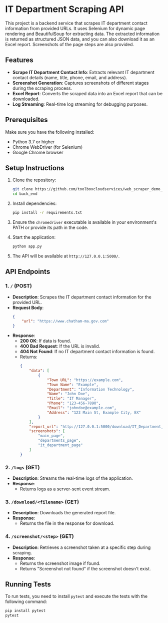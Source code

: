 # IT Department Scraping API

This project is a backend service that scrapes IT department contact information from provided URLs. It uses Selenium for dynamic page rendering and BeautifulSoup for extracting data. The extracted information is returned as structured JSON data, and you can also download it as an Excel report. Screenshots of the page steps are also provided.

## Features
- **Scrape IT Department Contact Info**: Extracts relevant IT department contact details (name, title, phone, email, and address).
- **Screenshot Generation**: Captures screenshots of different stages during the scraping process.
- **Excel Report**: Converts the scraped data into an Excel report that can be downloaded.
- **Log Streaming**: Real-time log streaming for debugging purposes.

## Prerequisites

Make sure you have the following installed:
- Python 3.7 or higher
- Chrome WebDriver (for Selenium)
- Google Chrome browser

## Setup Instructions

1. Clone the repository:
    ```bash
    git clone https://github.com/toolboxcloudservices/web_scraper_demo_project.git
    cd back_end
    ```

2. Install dependencies:
    ```bash
    pip install -r requirements.txt
    ```

3. Ensure the `chromedriver` executable is available in your environment's PATH or provide its path in the code.

4. Start the application:
    ```bash
    python app.py
    ```

5. The API will be available at `http://127.0.0.1:5000/`.

## API Endpoints

### 1. `/` (POST)
- **Description**: Scrapes the IT department contact information for the provided URL.
- **Request Body**: 
    ```json
    {
        "url": "https://www.chatham-ma.gov.com"
    }
    ```
- **Response**: 
    - **200 OK**: If data is found.
    - **400 Bad Request**: If the URL is invalid.
    - **404 Not Found**: If no IT department contact information is found.
    - Returns:
      ```json
      {
          "data": [
              {
                  "Town URL": "https://example.com",
                  "Town Name": "Example",
                  "Department": "Information Technology",
                  "Name": "John Doe",
                  "Title": "IT Manager",
                  "Phone": "123-456-7890",
                  "Email": "johndoe@example.com",
                  "Address": "123 Main St, Example City, EX"
              }
          ],
          "report_url": "http://127.0.0.1:5000/download/IT_Department_Data_Report.xlsx",
          "screenshots": [
              "main_page",
              "departments_page",
              "it_department_page"
          ]
      }
      ```

### 2. `/logs` (GET)
- **Description**: Streams the real-time logs of the application.
- **Response**: 
    - Returns logs as a server-sent event stream.

### 3. `/download/<filename>` (GET)
- **Description**: Downloads the generated report file.
- **Response**: 
    - Returns the file in the response for download.

### 4. `/screenshot/<step>` (GET)
- **Description**: Retrieves a screenshot taken at a specific step during scraping.
- **Response**: 
    - Returns the screenshot image if found.
    - Returns "Screenshot not found" if the screenshot doesn't exist.

## Running Tests

To run tests, you need to install `pytest` and execute the tests with the following command:

```bash
pip install pytest
pytest
